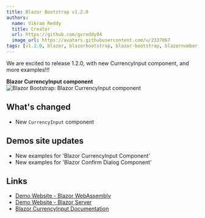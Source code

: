 ```yaml
---
title: Blazor Bootstrap v1.2.0
authors:
  name: Vikram Reddy
  title: Creator
  url: https://github.com/gvreddy04
  image_url: https://avatars.githubusercontent.com/u/2337067
tags: [v1.2.0, blazor, blazorbootstrap, blazor-bootstrap, blazornumber, blazor-number, blazorcurrencyinput, blazor-currency-input]
---
```


We are excited to release 1.2.0, with new CurrencyInput component, and more examples!!!

<b>Blazor CurrencyInput component</b>
<img src="https://i.imgur.com/mihpoXk.png" alt="Blazor Bootstrap: Blazor CurrencyInput component" />

<!--truncate-->

## What's changed

- New `CurrencyInput` component

## Demos site updates
- New examples for 'Blazor CurrencyInput Component'
- New examples for 'Blazor Confirm Dialog Component'

## Links
- [Demo Website - Blazor WebAssembly](https://demos.getblazorbootstrap.com/)
- [Demo Website - Blazor Server](https://demos.blazorbootstrap.com/)
- [Blazor CurrencyInput Documentation](https://getblazorbootstrap.com/docs/forms/currency-input)